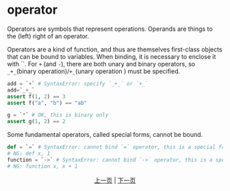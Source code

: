 # operator

Operators are symbols that represent operations. Operands are things to the (left) right of an operator.

Operators are a kind of function, and thus are themselves first-class objects that can be bound to variables. When binding, it is necessary to enclose it with ``.
For `+` (and `-`), there are both unary and binary operators, so `_+_`(binary operation)/`+_`(unary operation ) must be specified.

```python
add = `+` # SyntaxError: specify `_+_` or `+_`
add=`_+_`
assert f(1, 2) == 3
assert f("a", "b") == "ab"

g = `*` # OK, this is binary only
assert g(1, 2) == 2
```

Some fundamental operators, called special forms, cannot be bound.

```python
def = `=` # SyntaxError: cannot bind `=` operator, this is a special form
# NG: def x, 1
function = `->` # SyntaxError: cannot bind `->` operator, this is a special form
# NG: function x, x + 1
```

<p align='center'>
    <a href='./05_builtin_funcs.md'>上一页</a> | <a href='./07_side_effect.md'>下一页</a>
</p>
